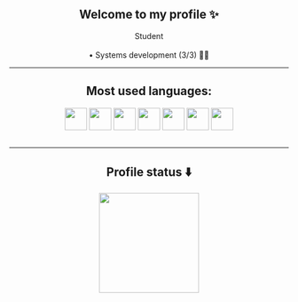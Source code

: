 ###
<div align="center">
<h2>Welcome to my profile ✨</h2>
    <a> Student </a>
    <br/>
   
 <br/>
    <a> • Systems development (3/3) 👨‍🎓</a>
 <br/>
   
</div>
<hr/>


<div style="display: inline_block">
  <h2 align="center">Most used languages: </h2>
  <div align="center">
  <img align="center"  height="40" width="40" src="https://cdn.jsdelivr.net/gh/devicons/devicon/icons/html5/html5-original.svg"/>
  <img align="center"  height="40" width="40" src="https://cdn.jsdelivr.net/gh/devicons/devicon/icons/css3/css3-original.svg"/>
  <img align="center"  height="40" width="40" src="https://cdn.jsdelivr.net/gh/devicons/devicon/icons/react/react-original.svg"/>
  <img align="center"  height="40" width="40" src="https://cdn.jsdelivr.net/gh/devicons/devicon/icons/javascript/javascript-original.svg"/>
  <img align="center"  height="40" width="40" src="https://cdn.jsdelivr.net/gh/devicons/devicon/icons/mysql/mysql-original.svg"/>
  <img align="center"  height="40" width="40" src="https://cdn3.iconfinder.com/data/icons/logos-and-brands-adobe/512/267_Python-512.png"/>
  <img align="center"  height="40" width="40" src="https://cdn.jsdelivr.net/gh/devicons/devicon/icons/csharp/csharp-original.svg"/>
  </div>
</div>

<!--   <div style="display: inline_block">
  <h2 align="center">My design/art tools: </h2>
  <div align="center">
  <img align="center"  height="30" width="40" src="https://cdn.jsdelivr.net/gh/devicons/devicon/icons/illustrator/illustrator-plain.svg"/>
  <img align="center"  height="30" width="40" src="https://cdn.jsdelivr.net/gh/devicons/devicon/icons/photoshop/photoshop-plain.svg"/>
  </div> -->
</div>
<br/>
<hr/>   
<div align="center">
	<h2>Profile status ⬇️</h2>
	<a href="https://github.com/GuiCeara">
	<img height="180em" src="https://github-readme-stats.vercel.app/api/top-langs/?username=GuiCeara&layout=compact&langs_count=7&theme=dracula"/>
<!-- 	<img height="180em" src="https://github-readme-stats.vercel.app/api?username=GuiCeara&show_icons=true&theme=dracula&include_all_commits=true&count_private=true"/> -->
</div>
